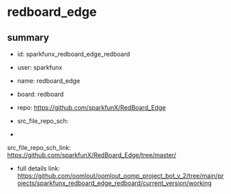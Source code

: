 # redboard_edge
 
## summary 
* id: sparkfunx_redboard_edge_redboard
* user: sparkfunx
* name: redboard_edge
* board: redboard
* repo: https://github.com/sparkfunX/RedBoard_Edge



* src_file_repo_sch: 
*
 src_file_repo_sch_link: https://github.com/sparkfunX/RedBoard_Edge/tree/master/
* full details link: https://github.com/oomlout/oomlout_oomp_project_bot_v_2/tree/main/projects/sparkfunx_redboard_edge_redboard/current_version/working  






